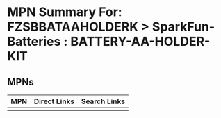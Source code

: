 



# MPN Summary For: FZSBBATAAHOLDERK > SparkFun-Batteries : BATTERY-AA-HOLDER-KIT

## MPNs
  

|MPN|Direct Links|Search Links|
| :--- | :--- | :--- |
||||
